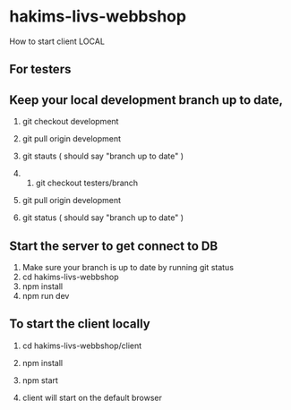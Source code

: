 # hakims-livs-webbshop



How to start client LOCAL

## For testers 
## Keep your local development branch up to date, 

1. git checkout development

2. git pull origin development

3. git stauts ( should say "branch up to date" ) 

4. 1. git checkout testers/branch 

5. git pull origin development 

6. git status ( should say "branch up to date" )

## Start the server to get connect to DB
1. Make sure your branch is up to date by running git status
2.  cd hakims-livs-webbshop  
3. npm install
4. npm run dev 

## To start the client locally 

1. cd hakims-livs-webbshop/client 

2. npm install

3. npm start

4. client will start on the default browser
